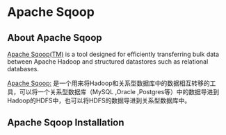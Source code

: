 # Apache Sqoop

## About Apache Sqoop
[Apache Sqoop(TM)](http://sqoop.apache.org/) is a tool designed for efficiently transferring bulk data between Apache Hadoop and structured datastores such as relational databases.

[Apache Sqoop:](http://blog.fens.me/hadoop-family-roadmap/) 是一个用来将Hadoop和关系型数据库中的数据相互转移的工具，可以将一个关系型数据库（MySQL ,Oracle ,Postgres等）中的数据导进到Hadoop的HDFS中，也可以将HDFS的数据导进到关系型数据库中。

## Apache Sqoop Installation

